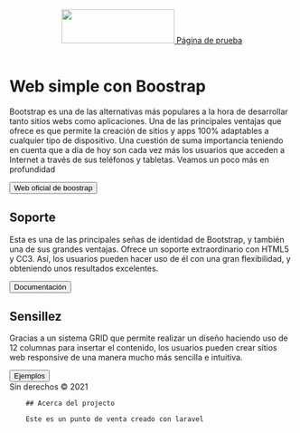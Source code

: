 <main>
	<div class="container py-4">
		<header class="pb-3 mb-4 border-bottom">
			<a href="/" class="d-flex align-items-center text-dark text-decoration-none">
				<img width="200" height="60" src="https://www.marketingpuno.com/wp-content/uploads/2021/06/LOGO-arte-digital.png" class="custom-logo" ></img>
				<span class="pt-8 mt-4">     Página de prueba</span>
			</a>
		</header>

<div class="p-5 mb-4 bg-light rounded-3">
		<div class="container-fluid py-5">
		<h1 class="display-5 fw-bold">Web simple con Boostrap</h1>
		<p class="col-md-8 fs-4">Bootstrap es una de las alternativas más populares a la hora de desarrollar tanto sitios webs como aplicaciones. Una de las principales ventajas que ofrece es que permite la creación de sitios y apps 100% adaptables a cualquier tipo de dispositivo. Una cuestión de suma importancia teniendo en cuenta que a día de hoy son cada vez más los usuarios que acceden a Internet a través de sus teléfonos y tabletas. Veamos un poco más en profundidad</p>
		<button class="btn btn-primary btn-lg" type="button">Web oficial de boostrap</button>
		</div>
		</div>

<div class="row align-items-md-stretch">
		<div class="col-md-6">
		<div class="h-100 p-5 text-white bg-dark rounded-3">
		<h2>Soporte</h2>
		<p>Esta es una de las principales señas de identidad de Bootstrap, y también una de sus grandes ventajas. Ofrece un soporte extraordinario con HTML5 y CC3. Así, los usuarios pueden hacer uso de él con una gran flexibilidad, y obteniendo unos resultados excelentes.</p>
		<button class="btn btn-outline-light" type="button">Documentación</button>
		</div>
		</div>
		<div class="col-md-6">
		<div class="h-100 p-5 bg-light border rounded-3">
		<h2>Sensillez</h2>
		<p>Gracias a un sistema GRID que permite realizar un diseño haciendo uso de 12 columnas para insertar el contenido, los usuarios pueden crear sitios web responsive de una manera mucho más sencilla e intuitiva.</p>
		<button href="bootstrap.com" class="btn btn-outline-secondary" type="button">Ejemplos</button>
		</div>
		</div>
		</div>

<footer class="pt-3 mt-4 text-muted border-top">
		Sin derechos &copy; 2021
		</footer>
		</div>
		</main>
		<!-- JavaScript Bundle with Popper -->
		<script src="https://cdn.jsdelivr.net/npm/bootstrap@5.1.3/dist/js/bootstrap.bundle.min.js" integrity="sha384-ka7Sk0Gln4gmtz2MlQnikT1wXgYsOg+OMhuP+IlRH9sENBO0LRn5q+8nbTov4+1p" crossorigin="anonymous"></script>


		## Acerca del projecto

		Este es un punto de venta creado con laravel
